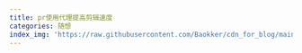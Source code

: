 ```yaml
---
title: pr使用代理提高剪辑速度
categories: 随想
index_img: 'https://raw.githubusercontent.com/Baokker/cdn_for_blog/main/blog_imgs/defaultImages.jpg'
---
```

